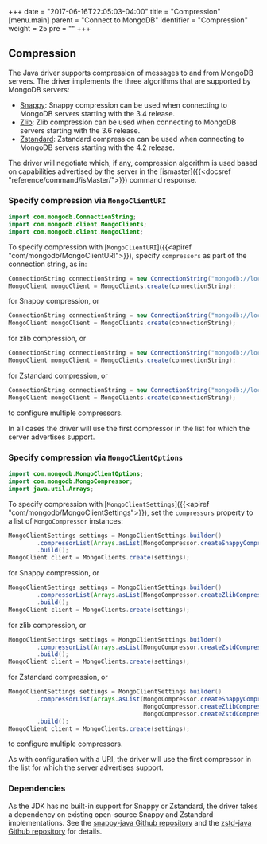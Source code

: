 +++
date = "2017-06-16T22:05:03-04:00"
title = "Compression"
[menu.main]
  parent = "Connect to MongoDB"
  identifier = "Compression"
  weight = 25
  pre = "<i class='fa'></i>"
+++

## Compression

The Java driver supports compression of messages to and from MongoDB servers.  The driver implements the three algorithms that are 
supported by MongoDB servers:

* [Snappy](https://google.github.io/snappy/): Snappy compression can be used when connecting to MongoDB servers starting with the 3.4 
release.
* [Zlib](https://zlib.net/): Zlib compression can be used when connecting to MongoDB servers starting with the 3.6 release.
* [Zstandard](https://github.com/facebook/zstd/): Zstandard compression can be used when connecting to MongoDB servers starting with the 4.2 release.

The driver will negotiate which, if any, compression algorithm is used based on capabilities advertised by the server in
the [ismaster]({{<docsref "reference/command/isMaster/">}}) command response. 

### Specify compression via `MongoClientURI`

```java
import com.mongodb.ConnectionString;
import com.mongodb.client.MongoClients;
import com.mongodb.client.MongoClient;
```

To specify compression with [`MongoClientURI`]({{<apiref "com/mongodb/MongoClientURI">}}), specify `compressors` as part of the connection
string, as in:

```java
ConnectionString connectionString = new ConnectionString("mongodb://localhost/?compressors=snappy");
MongoClient mongoClient = MongoClients.create(connectionString);
```

for Snappy compression, or

```java
ConnectionString connectionString = new ConnectionString("mongodb://localhost/?compressors=zlib");
MongoClient mongoClient = MongoClients.create(connectionString);
```

for zlib compression, or 

```java
ConnectionString connectionString = new ConnectionString("mongodb://localhost/?compressors=zstd");
MongoClient mongoClient = MongoClients.create(connectionString);
```

for Zstandard compression, or 

```java
ConnectionString connectionString = new ConnectionString("mongodb://localhost/?compressors=snappy,zlib,zstd");
MongoClient mongoClient = MongoClients.create(connectionString);
```

to configure multiple compressors. 

In all cases the driver will use the first compressor in the list for which the server advertises support. 

### Specify compression via `MongoClientOptions`

```java
import com.mongodb.MongoClientOptions;
import com.mongodb.MongoCompressor;
import java.util.Arrays;
```

To specify compression with [`MongoClientSettings`]({{<apiref "com/mongodb/MongoClientSettings">}}), set the `compressors` property 
to a list of `MongoCompressor` instances:

```java
MongoClientSettings settings = MongoClientSettings.builder()
        .compressorList(Arrays.asList(MongoCompressor.createSnappyCompressor()))
        .build();
MongoClient client = MongoClients.create(settings);
```

for Snappy compression, or

```java
MongoClientSettings settings = MongoClientSettings.builder()
        .compressorList(Arrays.asList(MongoCompressor.createZlibCompressor()))
        .build();
MongoClient client = MongoClients.create(settings);
```

for zlib compression, or

```java
MongoClientSettings settings = MongoClientSettings.builder()
        .compressorList(Arrays.asList(MongoCompressor.createZstdCompressor()))
        .build();
MongoClient client = MongoClients.create(settings);
```

for Zstandard compression, or

```java
MongoClientSettings settings = MongoClientSettings.builder()
        .compressorList(Arrays.asList(MongoCompressor.createSnappyCompressor(),
                                      MongoCompressor.createZlibCompressor(),
                                      MongoCompressor.createZstdCompressor()))
        .build();
MongoClient client = MongoClients.create(settings);
```

to configure multiple compressors. 

As with configuration with a URI, the driver will use the first compressor in the list for which the server advertises support. 

### Dependencies

As the JDK has no built-in support for Snappy or Zstandard, the driver takes a dependency on existing open-source Snappy and Zstandard implementations.  See the
[snappy-java Github repository](https://github.com/xerial/snappy-java) and the
[zstd-java Github repository](https://github.com/luben/zstd-jni) for details.

 